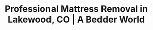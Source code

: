 ---
layout: location.njk
title: Professional Mattress Removal in Lakewood, CO | A Bedder World
description: Expert mattress pickup from split-level homes and basement stairs in Lakewood. Navigate parking restrictions and hillside access challenges. Call 720-263-6094 for next-day service.
permalink: /mattress-removal/colorado/denver/lakewood/
city: Lakewood
state: Colorado
stateSlug: colorado
parentMetro: Denver
tier: 3
coordinates:
  lat: 39.7047
  lng: -105.0814
pricing:
  startingPrice: 125
  single: 125
  queen: 155
  king: 180
  boxSpring: 30
neighborhoods:
  - name: "Belmar"
    zipCodes: ["80226", "80227"]
  - name: "Applewood"
    zipCodes: ["80215", "80401"]
  - name: "Green Mountain Estates"
    zipCodes: ["80228"]
  - name: "Villa Park"
    zipCodes: ["80228"]
  - name: "Foster"
    zipCodes: ["80215"]
  - name: "Greenbriar-Cloverdale"
    zipCodes: ["80227"]
  - name: "West Lochwood"
    zipCodes: ["80227"]
  - name: "Crown Hill"
    zipCodes: ["80215"]
  - name: "Green Gables"
    zipCodes: ["80228"]
  - name: "Edgewater Border"
    zipCodes: ["80214"]
  - name: "Maple Grove"
    zipCodes: ["80215"]
  - name: "Central Lakewood"
    zipCodes: ["80226"]
  - name: "South Lakewood"
    zipCodes: ["80228"]
  - name: "Bear Creek"
    zipCodes: ["80227"]
  - name: "Alameda Corridor"
    zipCodes: ["80226"]
zipCodes: ["80214", "80215", "80225", "80226", "80227", "80228", "80401"]
recyclingPartners:
  - "A Bedder World In-House Colorado Mattress Recycling Facility"
  - "Foothills Landfill (8900 Highway 93, Golden)"
  - "Rooney Road Recycling Center (hazardous waste)"
  - "Jefferson County Waste Management Programs"
localRegulations: "Jefferson County requires licensed private haulers for bulk mattress removal. No municipal pickup available. A Bedder World operates our own in-house Colorado mattress recycling facility eliminating third-party fees. Foothills Landfill accepts resident loads Mon-Fri 6:30am-5pm, Sat 7am-1pm. Private services must comply with Colorado parking regulations including 2+ foot clearance on narrow roads."
nearbyCities:
  - name: "Wheat Ridge"
    distance: "3 miles"
    slug: "wheat-ridge"
    isSuburb: true
  - name: "Edgewater"
    distance: "2 miles"
    slug: "edgewater"
    isSuburb: true
  - name: "Denver"
    distance: "8 miles"
    slug: "denver"
    isSuburb: false
  - name: "Golden"
    distance: "6 miles"
    slug: "golden"
    isSuburb: true
  - name: "Littleton"
    distance: "12 miles"
    slug: "littleton"
    isSuburb: true
  - name: "Westminster"
    distance: "15 miles"
    slug: "westminster"
    isSuburb: true
reviews:
  count: 52
  featured:
    - reviewer: "Mike T."
      location: "Green Mountain Estates"
      rating: 5
      text: "Split-level home with narrow basement stairs made mattress removal tricky. Team brought proper equipment and handled the tight corners perfectly. Professional service that understood our home's unique layout challenges."
    - reviewer: "Carol R."
      location: "Applewood"
      rating: 5
      text: "Street parking restrictions in our neighborhood made pickup logistics complicated. They coordinated timing perfectly and followed all city parking rules. Great communication about access requirements."
    - reviewer: "Dave M."
      location: "Belmar"
      rating: 5
      text: "High-rise apartment pickup during morning rush hour. Team scheduled around traffic patterns and worked efficiently with building management. Appreciated their understanding of Lakewood's transportation challenges."
faqs:
  - question: "How do you handle basement stairs and split-level home access in Lakewood?"
    answer: "Many Lakewood homes feature challenging layouts with basement stairs and multi-level designs. Our team comes equipped with proper dollies and protective equipment for tight spaces. We assess stairway dimensions and navigate split-level access safely, protecting walls and floors during removal."
  - question: "What are Lakewood's parking restrictions for service vehicles?"
    answer: "Colorado law requires 2+ feet clearance on narrow roads, 5 feet from driveways, and 15 feet from fire hydrants. We coordinate advance timing to ensure compliant parking and avoid morning eastbound 6th Avenue traffic. Our team follows all Jefferson County access regulations."
  - question: "Do you avoid rush hour traffic when scheduling Lakewood pickups?"
    answer: "Yes, we plan around Lakewood's traffic patterns including morning eastbound congestion on 6th Avenue and weekend I-70 delays. Service windows are scheduled to minimize travel time and ensure prompt arrival. Flexible timing accommodates your schedule and local traffic conditions."
  - question: "Can you handle mattress removal from Belmar apartments and condos?"
    answer: "Absolutely. We coordinate with building management for elevator access and loading dock usage. Our team works within building guidelines and peak hour restrictions. All high-rise and multi-story removals include proper scheduling and resident consideration."
  - question: "What disposal options are available since Lakewood doesn't offer municipal pickup?"
    answer: "We transport mattresses directly to our own in-house Colorado mattress recycling facility where materials are fully processed and broken down. No third-party disposal fees or delays. All recycling meets Jefferson County requirements through our licensed hauler services. You receive pickup confirmation and recycling documentation."
  - question: "How quickly can you provide service throughout Lakewood neighborhoods?"
    answer: "Next-day service is available across all Lakewood areas from Green Mountain Estates to Belmar. We serve established neighborhoods like Applewood and newer developments equally. Scheduling accommodates your timing needs and local access requirements."
  - question: "Do you charge extra for challenging access in hillside homes?"
    answer: "Our standard pricing includes normal access challenges like basement stairs and split-level layouts. Additional fees only apply for extreme situations over 75 feet carry distance. Most Green Mountain and hillside home removals are included in base pricing."
  - question: "Are you licensed for bulk item removal in Jefferson County?"
    answer: "Yes, we maintain all required Jefferson County licensing for bulk item pickup. We comply with local regulations and work with approved disposal facilities. Our service meets all legal requirements for private hauler operations in Lakewood."
schema:
  "@context": "https://schema.org"
  "@type": "LocalBusiness"
  "name": "A Bedder World Lakewood"
  "image": "https://abedderworld.com/images/service-areas/lakewood-mattress-removal.jpg"
  "telephone": "720-263-6094"
  "email": "info@abedderworld.com"
  "address":
    "@type": "PostalAddress"
    "addressLocality": "Lakewood"
    "addressRegion": "CO"
    "addressCountry": "US"
  "geo":
    "@type": "GeoCoordinates"
    "latitude": 39.7047
    "longitude": -105.0814
  "url": "https://abedderworld.com/mattress-removal/colorado/denver/lakewood/"
  "areaServed":
    "@type": "City"
    "name": "Lakewood, Colorado"
  "serviceType": "Mattress Removal and Disposal"
  "priceRange": "$125-$180"
  "aggregateRating":
    "@type": "AggregateRating"
    "ratingValue": "4.9"
    "reviewCount": 52
pageContent:
  heroSubtitle: " • Split-Level Home Specialists • Basement Stair Access"
  heroDescription: "A Bedder World provides specialized mattress removal throughout Lakewood's diverse neighborhoods and challenging home layouts. From Green Mountain's hillside split-levels to Belmar's high-rise apartments, we navigate basement stairs, parking restrictions, and traffic patterns. Our team understands Lakewood's unique access challenges and provides efficient service that works around local conditions."
  
  aboutService: "Lakewood's mix of 1960s-70s split-level homes and modern developments creates unique mattress removal challenges. Green Mountain Estates features custom homes with dramatic slopes and basement access issues. Belmar's high-rise living requires elevator coordination. Parking restrictions on narrow roads demand careful planning. Our experienced team handles these logistics while providing transparent pricing and reliable scheduling."
  
  serviceAreasIntro: "Each Lakewood neighborhood presents distinct access requirements. Green Mountain's hillside homes need basement stair navigation. Applewood's midcentury ranches feature split-level designs. Belmar apartments require building coordination. Foster and Villa Park areas have mixed housing types. We customize our approach based on your specific neighborhood and home layout challenges."
  
  environmentalImpact: "A Bedder World operates our own in-house Colorado mattress recycling facility, eliminating third-party disposal fees and ensuring maximum material recovery. Jefferson County's private hauler system requires licensed operators like us. Our direct recycling approach supports environmental standards through complete material processing and documentation."
  
  pricingContext: "Lakewood residents appreciate straightforward pricing that includes typical access challenges like basement stairs and split-level navigation. No hidden fees for standard parking coordination or traffic timing adjustments. Our transparent rates reflect the professional service needed for Lakewood's diverse housing types and access requirements."
  
  howItWorksScheduling: "Book online or call (720) 263-6094 with your specific address and access details. We verify your home layout needs and schedule around traffic patterns. Morning eastbound 6th Avenue congestion and weekend I-70 delays are factored into timing. Your pickup window accommodates both your schedule and local conditions."
  
  howItWorksService: "Our Jefferson County licensed team arrives with proper equipment for split-level homes and basement access. We follow Colorado parking regulations and building coordination requirements. Professional removal handles tight spaces and multi-level challenges while protecting your property throughout the process."
  
  howItWorksDisposal: "All mattresses go directly to our in-house Colorado mattress recycling facility where materials are broken down and processed. No third-party fees or delays. We provide pickup confirmation and recycling documentation that meets Jefferson County requirements. This supports Lakewood's environmental standards through complete material recovery."
  
  sidebarStats:
    mattressesRemoved: 387

---